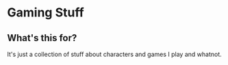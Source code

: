 # Gaming Stuff

## What's this for?

It's just a collection of stuff about characters and games I play and whatnot.